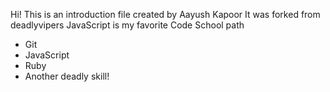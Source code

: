 Hi!
This is an introduction file created by Aayush Kapoor
It was forked from deadlyvipers
JavaScript is my favorite Code School path
* Git
* JavaScript
* Ruby
* Another deadly skill!
